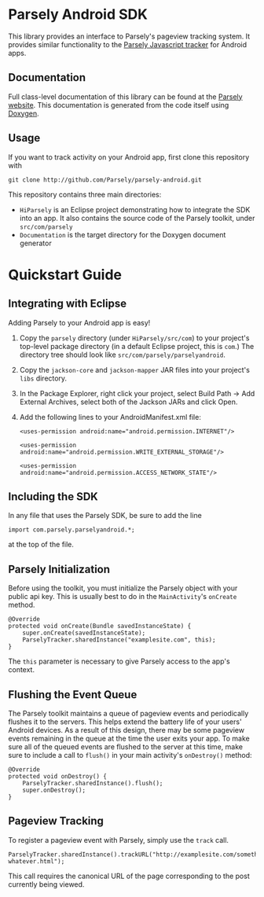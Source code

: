 Parsely Android SDK
===================

This library provides an interface to Parsely's pageview tracking system. It
provides similar functionality to the [Parsely Javascript tracker](http://www.parsely.com/docs/integration/tracking/basic.html)
for Android apps.

Documentation
-------------

Full class-level documentation of this library can be found at the
[Parsely website](http://www.parsely.com/sdk/android/index.html). This documentation
is generated from the code itself using [Doxygen](http://www.stack.nl/~dimitri/doxygen/).

Usage
-----

If you want to track activity on your Android app, first clone this repository with

    git clone http://github.com/Parsely/parsely-android.git

This repository contains three main directories:

* `HiParsely` is an Eclipse project demonstrating how to integrate the SDK
into an app. It also contains the source code of the Parsely toolkit, under
`src/com/parsely`
* `Documentation` is the target directory for the Doxygen document generator

Quickstart Guide
================

Integrating with Eclipse
------------------------

Adding Parsely to your Android app is easy!

1. Copy the `parsely` directory (under `HiParsely/src/com`) to your project's top-level
   package directory (in a default Eclipse project, this is `com`.) The
   directory tree should look like `src/com/parsely/parselyandroid`.
2. Copy the `jackson-core` and `jackson-mapper` JAR files into your project's
   `libs` directory.
3. In the Package Explorer, right click your project, select Build Path -> Add
   External Archives, select both of the Jackson JARs and click Open.
4. Add the following lines to your AndroidManifest.xml file:

    `<uses-permission android:name="android.permission.INTERNET"/>`

    `<uses-permission android:name="android.permission.WRITE_EXTERNAL_STORAGE"/>`

    `<uses-permission android:name="android.permission.ACCESS_NETWORK_STATE"/>`

Including the SDK
-----------------

In any file that uses the Parsely SDK, be sure to add the line

    import com.parsely.parselyandroid.*;

at the top of the file.

Parsely Initialization
----------------------

Before using the toolkit, you must initialize the Parsely object with your public
api key. This is usually best to do in the `MainActivity`'s `onCreate` method.

    @Override
    protected void onCreate(Bundle savedInstanceState) {
        super.onCreate(savedInstanceState);
        ParselyTracker.sharedInstance("examplesite.com", this);
    }

The `this` parameter is necessary to give Parsely access to the app's context.

Flushing the Event Queue
------------------------

The Parsely toolkit maintains a queue of pageview events and periodically flushes it to the servers.
This helps extend the battery life of your users' Android devices. As a result of
this design, there may be some pageview events remaining in the queue at the time the
user exits your app. To make sure all of the queued events are flushed to the server
at this time, make sure to include a call to `flush()` in your main activity's
`onDestroy()` method:

    @Override
    protected void onDestroy() {
        ParselyTracker.sharedInstance().flush();
        super.onDestroy();
    }

Pageview Tracking
-----------------

To register a pageview event with Parsely, simply use the `track` call.

    ParselyTracker.sharedInstance().trackURL("http://examplesite.com/something-whatever.html");

This call requires the canonical URL of the page corresponding to the post currently being viewed.
